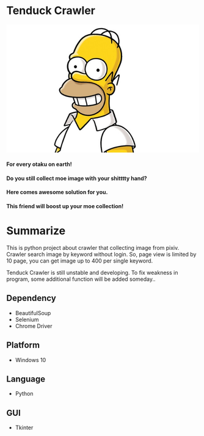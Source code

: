 # Tenduck Crawler


 ![hommy](./img/hommy.jpg)

#### For every otaku on earth!
#### Do you still collect moe image with your shitttty hand?
#### Here comes awesome solution for you.
#### This friend will boost up your moe collection!

# Summarize

 This is python project about crawler that collecting image from pixiv. Crawler search image by keyword without login. So, page view is limited by 10 page, you can get image up to 400 per single keyword.
 
 Tenduck Crawler is still unstable and developing. To fix weakness in program, some additional function will be added someday..
 
## Dependency

- BeautifulSoup
- Selenium
- Chrome Driver

## Platform
- Windows 10

## Language
- Python

## GUI
- Tkinter
